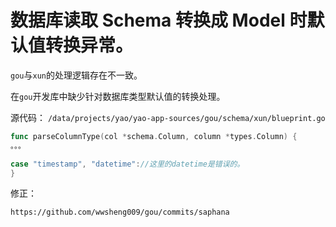 # 数据库读取 Schema 转换成 Model 时默认值转换异常。

`gou`与`xun`的处理逻辑存在不一致。

在`gou`开发库中缺少针对数据库类型默认值的转换处理。

源代码：
`/data/projects/yao/yao-app-sources/gou/schema/xun/blueprint.go`

```go
func parseColumnType(col *schema.Column, column *types.Column) {
。。。

case "timestamp", "datetime"://这里的datetime是错误的。
}

```

修正：

`https://github.com/wwsheng009/gou/commits/saphana`
